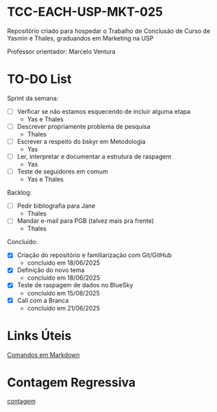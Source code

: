 # TCC-EACH-USP-MKT-025

Repositório criado para hospedar o Trabalho de Conclusão de Curso de Yasmin e Thales, graduandos em Marketing na USP

Professor orientador: Marcelo Ventura

# TO-DO List

Sprint da semana:

- [ ] Verficar se não estamos esquecendo de incluir alguma etapa
    - Yas e Thales
- [ ] Descrever propriamente problema de pesquisa
    - Thales
- [ ] Escrever a respeito do bskyr em Metodologia
    - Yas
- [ ] Ler, interpretar e documentar a estrutura de raspagem
    - Yas
- [ ] Teste de seguidores em comum
    - Yas e Thales

Backlog:

- [ ] Pedir bibliografia para Jane
    - Thales
- [ ] Mandar e-mail para PGB (talvez mais pra frente)
    - Thales

Concluído:

- [X] Criação do repositório e familiarização com Git/GitHub
    - concluído em 18/06/2025
- [X] Definição do novo tema
    - concluído em 18/06/2025
- [X] Teste de raspagem de dados no BlueSky
    - concluído em 15/08/2025
- [X] Call com a Branca
    - concluído em 21/06/2025


# Links Úteis
[Comandos em Markdown](https://docs.pipz.com/central-de-ajuda/learning-center/guia-basico-de-markdown#open)

# Contagem Regressiva
[contagem](https://yasmelinss.github.io/contagem_regressiva/)
